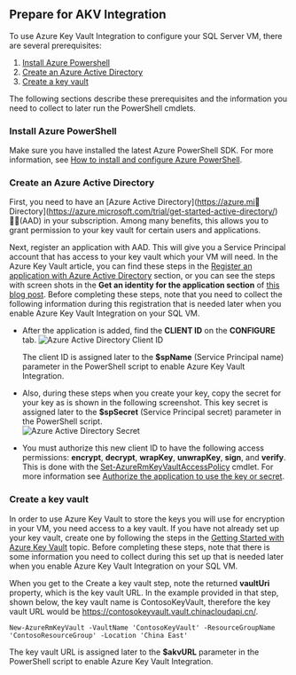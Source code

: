 ## Prepare for AKV Integration
To use Azure Key Vault Integration to configure your SQL Server VM, there are several prerequisites: 

1.	[Install Azure Powershell](#install-azure-powershell)
2.	[Create an Azure Active Directory](#create-an-azure-active-directory)
3.	[Create a key vault](#create-a-key-vault)

The following sections describe these prerequisites and the information you need to collect to later run the PowerShell cmdlets.

### Install Azure PowerShell
Make sure you have installed the latest Azure PowerShell SDK. For more information, see [How to install and configure Azure PowerShell](/documentation/articles/powershell-install-configure).

### Create an Azure Active Directory
First, you need to have an [Azure Active Directory](https://azure.mi Directory](https://azure.microsoft.com/trial/get-started-active-directory/)   (AAD) in your subscription. Among many benefits, this allows you to grant permission to your key vault for certain users and applications.

Next, register an application with AAD. This will give you a Service Principal account that has access to your key vault which your VM will need. In the Azure Key Vault article, you can find these steps in the [Register an application with Azure Active Directory](/documentation/articles/key-vault-get-started#register) section, or you can see the steps with screen shots in the **Get an identity for the application section** of [this blog post](http://blogs.technet.com/b/kv/archive/2015/01/09/azure-key-vault-step-by-step.aspx). Before completing these steps, note that you need to collect the following information during this registration that is needed later when you enable Azure Key Vault Integration on your SQL VM.

- After the application is added, find the **CLIENT ID**  on the **CONFIGURE** tab. 
	![Azure Active Directory Client ID](./media/virtual-machines-sql-server-akv-prepare/aad-client-id.png)
	
	The client ID is assigned later to the **$spName** (Service Principal name) parameter in the PowerShell script to enable Azure Key Vault Integration. 
- Also, during these steps when you create your key, copy the secret for your key as is shown in the following screenshot. This key secret is assigned later to the **$spSecret** (Service Principal secret) parameter in the PowerShell script.  
	![Azure Active Directory Secret](./media/virtual-machines-sql-server-akv-prepare/aad-sp-secret.png)
- You must authorize this new client ID to have the following access permissions: **encrypt**, **decrypt**, **wrapKey**, **unwrapKey**, **sign**, and **verify**. This is done with the [Set-AzureRmKeyVaultAccessPolicy](https://msdn.microsoft.com/zh-cn/library/azure/mt603625.aspx) cmdlet. For more information see [Authorize the application to use the key or secret](/documentation/articles/key-vault-get-started#authorize).

### Create a key vault
In order to use Azure Key Vault to store the keys you will use for encryption in your VM, you need access to a key vault. If you have not already set up your key vault, create one by following the steps in the [Getting Started with Azure Key Vault](/documentation/articles/key-vault-get-started) topic. Before completing these steps, note that there is some information you need to collect during this set up that is needed later when you enable Azure Key Vault Integration on your SQL VM.

When you get to the Create a key vault step, note the returned **vaultUri** property, which is the key vault URL. In the example provided in that step, shown below, the key vault name is ContosoKeyVault, therefore the key vault URL would be https://contosokeyvault.vault.chinacloudapi.cn/.

	New-AzureRmKeyVault -VaultName 'ContosoKeyVault' -ResourceGroupName 'ContosoResourceGroup' -Location 'China East'

The key vault URL is assigned later to the **$akvURL** parameter in the PowerShell script to enable Azure Key Vault Integration.
